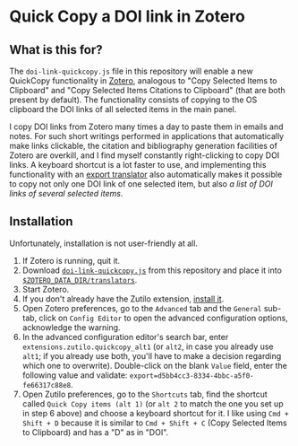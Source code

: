 # Quick Copy a DOI link in Zotero

## What is this for?

The `doi-link-quickcopy.js` file in this repository will enable a new QuickCopy
functionality in [Zotero](https://www.zotero.org), analogous to "Copy Selected
Items to Clipboard" and "Copy Selected Items Citations to Clipboard" (that are
both present by default). The functionality consists of copying to the OS
clipboard the DOI links of all selected items in the main panel.

I copy DOI links from Zotero many times a day to paste them in emails and notes.
For such short writings performed in applications that automatically make links
clickable, the citation and bibliography generation facilities of Zotero are
overkill, and I find myself constantly right-clicking to copy DOI links. A
keyboard shortcut is a lot faster to use, and implementing this functionality
with an [export translator](https://www.zotero.org/support/dev/translators) also
automatically makes it possible to copy not only one DOI link of one selected
item, but also *a list of DOI links of several selected items*.

## Installation

Unfortunately, installation is not user-friendly at all.

1. If Zotero is running, quit it.
2. Download [`doi-link-quickcopy.js`](https://raw.githubusercontent.com/Guillawme/zotero-doi-link-quickcopy/master/doi-link-quickcopy.js) from this repository and place it into [`$ZOTERO_DATA_DIR/translators`](https://www.zotero.org/support/zotero_data).
3. Start Zotero.
4. If you don't already have the Zutilo extension, [install it](https://github.com/willsALMANJ/Zutilo#installation).
5. Open Zotero preferences, go to the `Advanced` tab and the `General` sub-tab, click on `Config Editor` to open the advanced configuration options, acknowledge the warning.
6. In the advanced configuration editor's search bar, enter `extensions.zutilo.quickcopy_alt1` (or `alt2`, in case you already use `alt1`; if you already use both, you'll have to make a decision regarding which one to overwrite). Double-click on the blank `Value` field, enter the following value and validate: `export=d5bb4cc3-8334-4bbc-a5f0-fe66317c88e8`.
7. Open Zutilo preferences, go to the `Shortcuts` tab, find the shortcut called `Quick Copy items (alt 1)` (or `alt 2` to match the one you set up in step 6 above) and choose a keyboard shortcut for it. I like using `Cmd + Shift + D` because it is similar to `Cmd + Shift + C` (Copy Selected Items to Clipboard) and has a "D" as in "DOI".

